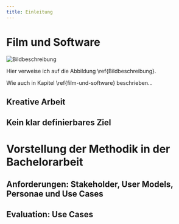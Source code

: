 ```yaml
---
title: Einleitung
---
```


# Film und Software

![Bildbeschreibung](http://download.heart-co.de/Bildschirmfoto%202015-07-14%20um%2019.12.13.png)

Hier verweise ich auf die Abbildung \ref{Bildbeschreibung}.

Wie auch in Kapitel \ref{film-und-software} beschrieben...

## Kreative Arbeit

## Kein klar definierbares Ziel

# Vorstellung der Methodik in der Bachelorarbeit

## Anforderungen: Stakeholder, User Models, Personae und Use Cases

## Evaluation: Use Cases